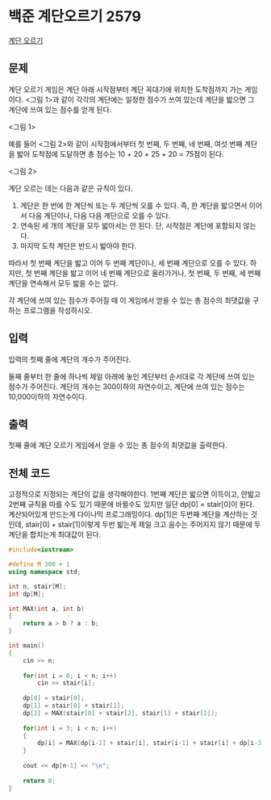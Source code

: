 # 백준 계단오르기 2579
[계단 오르기](https://www.acmicpc.net/problem/2579)

## 문제
계단 오르기 게임은 계단 아래 시작점부터 계단 꼭대기에 위치한 도착점까지 가는 게임이다. <그림 1>과 같이 각각의 계단에는 일정한 점수가 쓰여 있는데 계단을 밟으면 그 계단에 쓰여 있는 점수를 얻게 된다.

<그림 1>

예를 들어 <그림 2>와 같이 시작점에서부터 첫 번째, 두 번째, 네 번째, 여섯 번째 계단을 밟아 도착점에 도달하면 총 점수는 10 + 20 + 25 + 20 = 75점이 된다.

<그림 2>

계단 오르는 데는 다음과 같은 규칙이 있다.

  1. 계단은 한 번에 한 계단씩 또는 두 계단씩 오를 수 있다. 즉, 한 계단을 밟으면서 이어서 다음 계단이나, 다음 다음 계단으로 오를 수 있다.
  2. 연속된 세 개의 계단을 모두 밟아서는 안 된다. 단, 시작점은 계단에 포함되지 않는다.
  3. 마지막 도착 계단은 반드시 밟아야 한다.

따라서 첫 번째 계단을 밟고 이어 두 번째 계단이나, 세 번째 계단으로 오를 수 있다. 하지만, 첫 번째 계단을 밟고 이어 네 번째 계단으로 올라가거나, 첫 번째, 두 번째, 세 번째 계단을 연속해서 모두 밟을 수는 없다.

각 계단에 쓰여 있는 점수가 주어질 때 이 게임에서 얻을 수 있는 총 점수의 최댓값을 구하는 프로그램을 작성하시오.

## 입력
입력의 첫째 줄에 계단의 개수가 주어진다.

둘째 줄부터 한 줄에 하나씩 제일 아래에 놓인 계단부터 순서대로 각 계단에 쓰여 있는 점수가 주어진다. 계단의 개수는 300이하의 자연수이고, 계단에 쓰여 있는 점수는 10,000이하의 자연수이다.

## 출력

첫째 줄에 계단 오르기 게임에서 얻을 수 있는 총 점수의 최댓값을 출력한다.

## 전체 코드

고정적으로 지정되는 계단의 값을 생각해야한다.
1번째 계단은 밟으면 이득이고, 안밟고 2번째 규칙을 따를 수도 있기 때문에 바뀔수도 있지만
일단 dp[0] = stair[0]이 된다. 계산되어있게 만드는게 다이나믹 프로그래밍이다. dp[1]은 두번째 계단을 계산하는 것인데, stair[0] + stair[1]이렇게 두번 밟는게 제일 크고 음수는 주어지지 않기 때문에
두 계단을 합치는게 최대값이 된다.

```c++
#include<iostream>

#define M 300 + 1
using namespace std;

int n, stair[M];
int dp[M];

int MAX(int a, int b)
{
	return a > b ? a : b;
}

int main()
{
	cin >> n;
	
	for(int i = 0; i < n; i++)
		cin >> stair[i];
		
	dp[0] = stair[0];
	dp[1] = stair[0] + stair[1];
	dp[2] = MAX(stair[0] + stair[2], stair[1] + stair[2]);
	
	for(int i = 3; i < n; i++)
	{
		dp[i] = MAX(dp[i-2] + stair[i], stair[i-1] + stair[i] + dp[i-3]);
	}
	
	cout << dp[n-1] << "\n";
	
	return 0;
}
```



